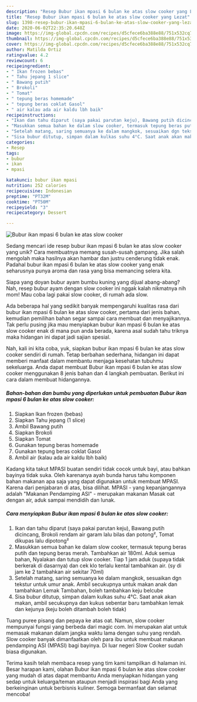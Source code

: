 ```yaml
---
description: "Resep Bubur ikan mpasi 6 bulan ke atas slow cooker yang Lezat"
title: "Resep Bubur ikan mpasi 6 bulan ke atas slow cooker yang Lezat"
slug: 1398-resep-bubur-ikan-mpasi-6-bulan-ke-atas-slow-cooker-yang-lezat
date: 2020-06-02T22:35:20.648Z
image: https://img-global.cpcdn.com/recipes/d5cfece6ba388e88/751x532cq70/bubur-ikan-mpasi-6-bulan-ke-atas-slow-cooker-foto-resep-utama.jpg
thumbnail: https://img-global.cpcdn.com/recipes/d5cfece6ba388e88/751x532cq70/bubur-ikan-mpasi-6-bulan-ke-atas-slow-cooker-foto-resep-utama.jpg
cover: https://img-global.cpcdn.com/recipes/d5cfece6ba388e88/751x532cq70/bubur-ikan-mpasi-6-bulan-ke-atas-slow-cooker-foto-resep-utama.jpg
author: Matilda Ortiz
ratingvalue: 4.2
reviewcount: 6
recipeingredient:
- " Ikan frozen bebas"
- " Tahu jepang 1 slice"
- " Bawang putih"
- " Brokoli"
- " Tomat"
- " tepung beras homemade"
- " tepung beras coklat Gasol"
- " air kalau ada air kaldu lbh baik"
recipeinstructions:
- "Ikan dan tahu diparut (saya pakai parutan keju), Bawang putih dicincang, Brokoli rendam air garam lalu bilas dan potong², Tomat dikupas lalu dipotong²"
- "Masukkan semua bahan ke dalam slow cooker, termasuk tepung beras putih dan tepung beras merah. Tambahkan air 180ml. Aduk semua bahan, Nyalakan dan tutup slow cooker. Tiap 1 jam aduk (supaya tidak berkerak di dasarnya) dan cek klo terlalu kental tambahkan air. (sy di jam ke 2 tambahkan air sekitar 70ml)"
- "Setelah matang, saring semuanya ke dalam mangkok, sesuaikan dgn tekstur untuk umur anak. Ambil secukupnya untuk makan anak dan tambahkan Lemak Tambahan, boleh tambahkan keju belcube"
- "Sisa bubur ditutup, simpan dalam kulkas suhu 4°C. Saat anak akan makan, ambil secukupnya dan kukus sebentar baru tambahkan lemak dan kejunya (keju boleh ditambah boleh tidak)"
categories:
- Resep
tags:
- bubur
- ikan
- mpasi

katakunci: bubur ikan mpasi 
nutrition: 252 calories
recipecuisine: Indonesian
preptime: "PT32M"
cooktime: "PT50M"
recipeyield: "3"
recipecategory: Dessert

---
```



![Bubur ikan mpasi 6 bulan ke atas slow cooker](https://img-global.cpcdn.com/recipes/d5cfece6ba388e88/751x532cq70/bubur-ikan-mpasi-6-bulan-ke-atas-slow-cooker-foto-resep-utama.jpg)

Sedang mencari ide resep bubur ikan mpasi 6 bulan ke atas slow cooker yang unik? Cara membuatnya memang susah-susah gampang. Jika salah mengolah maka hasilnya akan hambar dan justru cenderung tidak enak. Padahal bubur ikan mpasi 6 bulan ke atas slow cooker yang enak seharusnya punya aroma dan rasa yang bisa memancing selera kita.

Siapa yang doyan bubur ayam bumbu kuning yang dijual abang-abang? Nah, resep bubur ayam dengan slow cooker ini nggak kalah nikmatnya nih mom! Mau coba lagi pakai slow cooker, di rumah ada slow.

Ada beberapa hal yang sedikit banyak mempengaruhi kualitas rasa dari bubur ikan mpasi 6 bulan ke atas slow cooker, pertama dari jenis bahan, kemudian pemilihan bahan segar sampai cara membuat dan menyajikannya. Tak perlu pusing jika mau menyiapkan bubur ikan mpasi 6 bulan ke atas slow cooker enak di mana pun anda berada, karena asal sudah tahu triknya maka hidangan ini dapat jadi sajian spesial.


Nah, kali ini kita coba, yuk, siapkan bubur ikan mpasi 6 bulan ke atas slow cooker sendiri di rumah. Tetap berbahan sederhana, hidangan ini dapat memberi manfaat dalam membantu menjaga kesehatan tubuhmu sekeluarga. Anda dapat membuat Bubur ikan mpasi 6 bulan ke atas slow cooker menggunakan 8 jenis bahan dan 4 langkah pembuatan. Berikut ini cara dalam membuat hidangannya.

<!--inarticleads1-->

##### Bahan-bahan dan bumbu yang diperlukan untuk pembuatan Bubur ikan mpasi 6 bulan ke atas slow cooker:

1. Siapkan  Ikan frozen (bebas)
1. Siapkan  Tahu jepang (1 slice)
1. Ambil  Bawang putih
1. Siapkan  Brokoli
1. Siapkan  Tomat
1. Gunakan  tepung beras homemade
1. Gunakan  tepung beras coklat Gasol
1. Ambil  air (kalau ada air kaldu lbh baik)


Kadang kita takut MPASI buatan sendiri tidak cocok untuk bayi, atau bahkan bayinya tidak suka. Oleh karenanya ayah bunda harus tahu komponen bahan makanan apa saja yang dapat digunakan untuk membuat MPASI. Karena dari penjabaran di atas, bisa dilihat. MPASI - yang kepanjangannya adalah &#34;Makanan Pendamping ASI&#34; - merupakan makanan Masak oat dengan air, aduk sampai mendidih dan lunak. 

<!--inarticleads2-->

##### Cara menyiapkan Bubur ikan mpasi 6 bulan ke atas slow cooker:

1. Ikan dan tahu diparut (saya pakai parutan keju), Bawang putih dicincang, Brokoli rendam air garam lalu bilas dan potong², Tomat dikupas lalu dipotong²
1. Masukkan semua bahan ke dalam slow cooker, termasuk tepung beras putih dan tepung beras merah. Tambahkan air 180ml. Aduk semua bahan, Nyalakan dan tutup slow cooker. Tiap 1 jam aduk (supaya tidak berkerak di dasarnya) dan cek klo terlalu kental tambahkan air. (sy di jam ke 2 tambahkan air sekitar 70ml)
1. Setelah matang, saring semuanya ke dalam mangkok, sesuaikan dgn tekstur untuk umur anak. Ambil secukupnya untuk makan anak dan tambahkan Lemak Tambahan, boleh tambahkan keju belcube
1. Sisa bubur ditutup, simpan dalam kulkas suhu 4°C. Saat anak akan makan, ambil secukupnya dan kukus sebentar baru tambahkan lemak dan kejunya (keju boleh ditambah boleh tidak)


Tuang puree pisang dan pepaya ke atas oat. Namun, slow cooker mempunyai fungsi yang berbeda dari magic com. Ini merupakan alat untuk memasak makanan dalam jangka waktu lama dengan suhu yang rendah. Slow cooker banyak dimanfaatkan oleh para ibu untuk membuat makanan pendamping ASI (MPASI) bagi bayinya. Di luar negeri Slow Cooker sudah biasa digunakan. 

Terima kasih telah membaca resep yang tim kami tampilkan di halaman ini. Besar harapan kami, olahan Bubur ikan mpasi 6 bulan ke atas slow cooker yang mudah di atas dapat membantu Anda menyiapkan hidangan yang sedap untuk keluarga/teman ataupun menjadi inspirasi bagi Anda yang berkeinginan untuk berbisnis kuliner. Semoga bermanfaat dan selamat mencoba!
